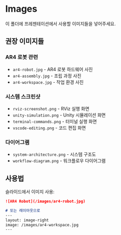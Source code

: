 # Images

이 폴더에 프레젠테이션에서 사용할 이미지들을 넣어주세요.

## 권장 이미지들

### AR4 로봇 관련
- `ar4-robot.jpg` - AR4 로봇 하드웨어 사진
- `ar4-assembly.jpg` - 조립 과정 사진
- `ar4-workspace.jpg` - 작업 환경 사진

### 시스템 스크린샷
- `rviz-screenshot.png` - RViz 실행 화면
- `unity-simulation.png` - Unity 시뮬레이션 화면
- `terminal-commands.png` - 터미널 실행 화면
- `vscode-editing.png` - 코드 편집 화면

### 다이어그램
- `system-architecture.png` - 시스템 구조도
- `workflow-diagram.png` - 워크플로우 다이어그램

## 사용법

슬라이드에서 이미지 사용:
```markdown
![AR4 Robot](/images/ar4-robot.jpg)

# 또는 레이아웃으로
---
layout: image-right
image: /images/ar4-workspace.jpg
---
```